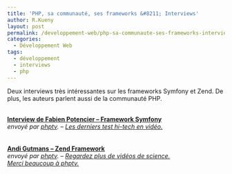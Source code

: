 ```yaml
---
title: 'PHP, sa communauté, ses frameworks &#8211; Interviews'
author: R.Kueny
layout: post
permalink: /developpement-web/php-sa-communaute-ses-frameworks-interviews
categories:
  - Développement Web
tags:
  - développement
  - interviews
  - php
---
```

Deux interviews très intéressantes sur les frameworks Symfony et Zend. De plus, les auteurs parlent aussi de la communauté PHP.

<div>
  <br /> <strong><a href="http://www.dailymotion.com/video/x9gao5_interview-de-fabien-potencier-frame_tech">Interview de Fabien Potencier &#8211; Framework Symfony</a></strong><br /> <em>envoyé par <a href="http://www.dailymotion.com/phptv">phptv</a>. &#8211; <a href="http://www.dailymotion.com/fr/channel/tech">Les derniers test hi-tech en vidéo.</a></em>
</div>

<div>
  <em><br /> </em>
</div>

<div>
  <br /> <strong><a href="http://www.dailymotion.com/video/x9gar8_andi-gutmans-zend-framework_tech">Andi Gutmans &#8211; Zend Framework</a></strong><br /> <em>envoyé par <a href="http://www.dailymotion.com/phptv">phptv</a>. &#8211; <a href="http://www.dailymotion.com/fr/channel/tech">Regardez plus de vidéos de science.</a></em>
</div>

<div>
</div>

<div>
  <em><a href="http://www.phptv.fr/" target="_blank">Merci beaucoup à phptv.</a></em>
</div>